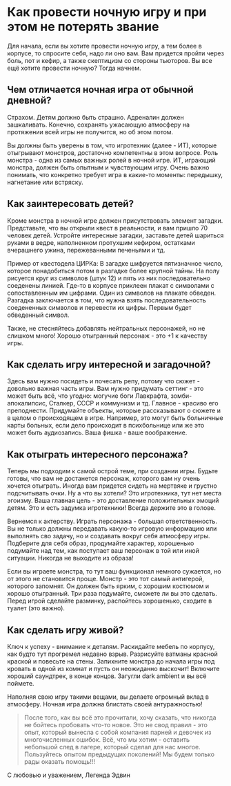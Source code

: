 # Как провести ночную игру и при этом не потерять звание #
Для начала, если вы хотите провести ночную игру, а тем более в корпусе, то спросите себя, надо ли оно вам.
Вам придется пройти через боль, пот и кефир, а также скептицизм со стороны тьюторов. 
Вы все ещё хотите провести ночную? Тогда начнем.

## Чем отличается ночная игра от обычной дневной? ##
Страхом. Детям должно быть страшно.
Адреналин должен зашкаливать.
Конечно, сохранять ужасающую атмосферу на протяжении всей игры не получится, но об этом потом. 

Вы должны быть уверены в том, что игротехник (далее - ИТ), которые отыгрывают монстров, достаточно компетентны в этом вопросе.
Роль монстра - одна из самых важных ролей в ночной игре.
ИТ, играющий монстра, должен быть опытным и чувствующим игру.
Очень важно понимать, что конкретно требует игра в какие-то моменты: передышку, нагнетание или встряску.

## Как заинтересовать детей? ##
Кроме монстра в ночной игре должен присутствовать элемент загадки.
Представьте, что вы открыли квест в реальности, и вам пришло 70 человек детей.
Устройте интересные загадки, заставьте детей шариться руками в ведре, наполненном протухшим кефиром, остатками вчерашнего ужина, пережеванными печеньями и тд.
 
Пример от квестодела ЦИРКа: В загадке шифруется пятизначное число, которое понадобиться потом в разгадке более крупной тайны.
На полу рисуется круг из символов (штук 12) и пять из них последовательно соеденены линией.
Где-то в корпусе приклеен плакат с символами с сопоставленным им цифрами.
Один из символов на плакате обведен.
Разгадка заключается в том, что нужна взять последовательность соедененных символов и перевести их цифры.
Первым будет обведенный символ.

Также, не стесняйтесь добавлять нейтральных персонажей, но не слишком много! Хорошо отыгранный персонаж - это +1 к качеству игры.
 
## Как сделать игру интересной и загадочной? ##
Здесь вам нужно посидеть и почесать репу, потому что сюжет - довольно важная часть игры.
Вам нужно придумать сеттинг - это может быть всё, что угодно: могучие боги Лавкрафта, зомби-апокалипсис, Сталкер, СССР и коммунизм и тд.
Главное - красиво его преподнести.
Придумайте объекты, которые рассказывают о сюжете и в целом о происходящем в игре.
Например, это могут быть больничные карты больных, если дело происходит в психбольнице или же это может быть аудиозапись.
Ваша фишка - ваше воображение.

## Как отыграть интересного персонажа? ##
Теперь мы подходим к самой острой теме, при создании игры.
Будьте готовы, что вам не достанется персонаж, которого вам ну очень хочется отыграть.
Иногда вам придется сидеть на мертвяке и грустно подсчитывать очки.
Ну а что вы хотели? Это игротехника, тут нет места эгоизму.
Ваша главная цель - это доставление положительных эмоций детям.
Это и есть задумка игротехники!
Всегда держите это в голове.

Вернемся к актерству.
 Играть персонажа - большая ответственность.
 Вы не только должны передавать какую-то игровую информацию или выполнять сво задачу, но и создавать вокруг себя атмосферу игры.
 Подберите для себя образ, продумайте характер, хорошенько подумайте над тем, как поступает ваш персонаж в той или иной ситуации.
Никогда не выходите из образа! 

Если вы играете монстра, то тут ваш функционал немного сужается, но от этого не становится проще.
Монстр - это тот самый антигерой, которого запомнят.
Он должен быть ярким, с хорошим костюмом и хорошо отыгранный.
Три раза подумайте, сможете ли вы это сделать.
Перед игрой сделайте разминку, распойтесь хорошенько, сходите в туалет (это важно). 

## Как сделать игру живой? ##
Ключ к успеху - внимание к деталям.
Раскидайте мебель по корпусу, как будто тут прогремел недавно взрыв.
Разрисуйте ватманы красной краской и повесьте на стены.
Запихните монстра до начала игры под кровать в одной из комнат и пусть он неожиданно выскочит!
Включите хороший саундтрек, в конце концов.
Загугли dark ambient и вы всё поймете.
 
Наполняя свою игру такими вещами, вы делаете огромный вклад в атмосферу.
Ночная игра должна блистать своей антуражностью! 

> После того, как вы всё это прочитали, хочу сказать, что никогда не бойтесь пробовать что-то новое.
> Это не свод правил - это опыт, который вынесла с собой компания парней и девочек из многочисленных ошибок.
> Всё, что мы хотим - оставить небольшой след в лагере, который сделал для нас многое.
> Пользуйтесь опытом предыдущих поколений! Мы будем только рады оказать помощь!!!

С любовью и уважением,
Легенда Эдвин



